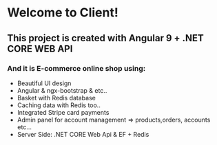 # Welcome to Client!
  ## This project is created with Angular 9 + .NET CORE WEB API
### And it is E-commerce online shop using:
  - Beautiful UI design
  - Angular & ngx-bootstrap & etc..
  - Basket with Redis database
  - Caching data with Redis too..
  - Integrated Stripe card payments
  - Admin panel for account management => products,orders, accounts etc...
  - Server Side: .NET CORE Web Api & EF + Redis
